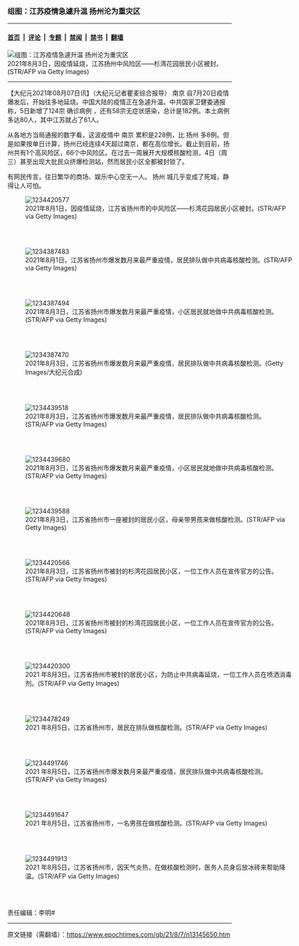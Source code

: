 ### 组图：江苏疫情急遽升温 扬州沦为重灾区

---

#### [首页](../../../..?n13145650) &nbsp;|&nbsp; [评论](../../../../../epoch-comment?n13145650) &nbsp;|&nbsp; [专题](../../../../../epoch-special?n13145650) &nbsp;|&nbsp; [禁闻](../../../../../epoch-news?n13145650) &nbsp;|&nbsp; [禁书](../../../../../books?n13145650) &nbsp;|&nbsp; [翻墙](https://github.com/gfw-breaker/nogfw/blob/master/README.md?n13145650)


<div><img alt="组图：江苏疫情急遽升温 扬州沦为重灾区" class="attachment-djy_600_400 size-djy_600_400 wp-post-image" src="https://i.epochtimes.com/assets/uploads/2021/08/id13145662-2108070155412124-600x400.jpg"/>
<div class="caption">
 2021年8月3日，因疫情延烧，江苏扬州中风险区——杉湾花园居民小区被封。(STR/AFP via Getty Images)
</div></div><hr/><div class="post_content" id="artbody" itemprop="articleBody">
 <!-- article content begin -->
 <p>
  【大纪元2021年08月07日讯】（大纪元记者瞿麦综合报导）
  <ok href="https://www.epochtimes.com/gb/tag/%E5%8D%97%E4%BA%AC.html">
   南京
  </ok>
  自7月20日疫情爆发后，开始往多地延烧。中国大陆的疫情正在急遽升温。中共国家卫健委通报称，5日新增了124宗
  <ok href="https://www.epochtimes.com/gb/tag/%E7%A1%AE%E8%AF%8A%E7%97%85%E4%BE%8B.html">
   确诊病例
  </ok>
  ，还有58宗无症状感染，总计是182例。本土病例多达80人，其中江苏就占了61人。
 </p>
 <p>
  从各地方当局通报的数字看，这波疫情中
  <ok href="https://www.epochtimes.com/gb/tag/%E5%8D%97%E4%BA%AC.html">
   南京
  </ok>
  累积是228例，比
  <ok href="https://www.epochtimes.com/gb/tag/%E6%89%AC%E5%B7%9E.html">
   扬州
  </ok>
  多8例。但是如果按单日计算，扬州已经连续4天超过南京，都在高位增长。截止到目前，扬州共有1个高风险区，66个中风险区。在过去一周展开大规模核酸检测，4日（周三）甚至出现大批民众挤爆检测站，然而居民小区全都被封锁了。
 </p>
 <p>
  有网民传言，往日繁华的商场、娱乐中心空无一人。
  <ok href="https://www.epochtimes.com/gb/tag/%E6%89%AC%E5%B7%9E.html">
   扬州
  </ok>
  城几乎变成了死城，静得让人可怕。
 </p>
 <figure aria-describedby="caption-attachment-13145670" class="wp-caption aligncenter" id="attachment_13145670" style="width: 600px">
  <ok href="https://i.epochtimes.com/assets/uploads/2021/08/id13145670-2108062356372124.jpg" target="_blank">
   <img alt="1234420577" class="size-large wp-image-13145670" src="https://i.epochtimes.com/assets/uploads/2021/08/id13145670-2108062356372124-600x450.jpg" title="1234420577"/>
  </ok>
  <br/><figcaption class="wp-caption-text" id="caption-attachment-13145670">
   2021年8月1日，因疫情延烧，江苏省扬州市的中风险区——杉湾花园居民小区被封。(STR/AFP via Getty Images)
  </figcaption><br/>
 </figure><br/>
 <figure aria-describedby="caption-attachment-13145671" class="wp-caption aligncenter" id="attachment_13145671" style="width: 600px">
  <ok href="https://i.epochtimes.com/assets/uploads/2021/08/id13145671-2108062356392124.jpg" target="_blank">
   <img alt="1234387483" class="size-large wp-image-13145671" src="https://i.epochtimes.com/assets/uploads/2021/08/id13145671-2108062356392124-600x399.jpg" title="1234387483"/>
  </ok>
  <br/><figcaption class="wp-caption-text" id="caption-attachment-13145671">
   2021年8月1日，江苏省扬州市爆发数月来最严重疫情，居民排队做中共病毒核酸检测。(STR/AFP via Getty Images)
  </figcaption><br/>
 </figure><br/>
 <figure aria-describedby="caption-attachment-13145705" class="wp-caption aligncenter" id="attachment_13145705" style="width: 600px">
  <ok href="https://i.epochtimes.com/assets/uploads/2021/08/id13145705-2108062356092124.jpg" target="_blank">
   <img alt="1234387494" class="size-large wp-image-13145705" src="https://i.epochtimes.com/assets/uploads/2021/08/id13145705-2108062356092124-600x400.jpg" title="1234387494"/>
  </ok>
  <br/><figcaption class="wp-caption-text" id="caption-attachment-13145705">
   2021年8月3日，江苏省扬州市爆发数月来最严重疫情，小区居民就地做中共病毒核酸检测。(STR/AFP via Getty Images)
  </figcaption><br/>
 </figure><br/>
 <figure aria-describedby="caption-attachment-13145709" class="wp-caption aligncenter" id="attachment_13145709" style="width: 600px">
  <ok href="https://i.epochtimes.com/assets/uploads/2021/08/id13145709-2108062356342124.jpg" target="_blank">
   <img alt="1234387470" class="size-large wp-image-13145709" src="https://i.epochtimes.com/assets/uploads/2021/08/id13145709-2108062356342124-600x447.jpg" title="1234387470"/>
  </ok>
  <br/><figcaption class="wp-caption-text" id="caption-attachment-13145709">
   2021年8月3日，江苏省扬州市爆发数月来最严重疫情，居民排队做中共病毒核酸检测。(Getty Images/大纪元合成)
  </figcaption><br/>
 </figure><br/>
 <figure aria-describedby="caption-attachment-13145702" class="wp-caption aligncenter" id="attachment_13145702" style="width: 600px">
  <ok href="https://i.epochtimes.com/assets/uploads/2021/08/id13145702-2108062356272124.jpg" target="_blank">
   <img alt="1234439518" class="size-large wp-image-13145702" src="https://i.epochtimes.com/assets/uploads/2021/08/id13145702-2108062356272124-600x400.jpg" title="1234439518"/>
  </ok>
  <br/><figcaption class="wp-caption-text" id="caption-attachment-13145702">
   2021年8月3日，江苏省扬州市爆发数月来最严重疫情，居民排队做中共病毒核酸检测。(STR/AFP via Getty Images)
  </figcaption><br/>
 </figure><br/>
 <figure aria-describedby="caption-attachment-13145701" class="wp-caption aligncenter" id="attachment_13145701" style="width: 600px">
  <ok href="https://i.epochtimes.com/assets/uploads/2021/08/id13145701-2108062356202124.jpg" target="_blank">
   <img alt="1234439680" class="size-large wp-image-13145701" src="https://i.epochtimes.com/assets/uploads/2021/08/id13145701-2108062356202124-600x399.jpg" title="1234439680"/>
  </ok>
  <br/><figcaption class="wp-caption-text" id="caption-attachment-13145701">
   2021年8月3日，江苏省扬州市爆发数月来最严重疫情，小区居民就地做中共病毒核酸检测。(STR/AFP via Getty Images)
  </figcaption><br/>
 </figure><br/>
 <figure aria-describedby="caption-attachment-13145699" class="wp-caption aligncenter" id="attachment_13145699" style="width: 600px">
  <ok href="https://i.epochtimes.com/assets/uploads/2021/08/id13145699-2108062356072124.jpg" target="_blank">
   <img alt="1234439588" class="size-large wp-image-13145699" src="https://i.epochtimes.com/assets/uploads/2021/08/id13145699-2108062356072124-600x400.jpg" title="1234439588"/>
  </ok>
  <br/><figcaption class="wp-caption-text" id="caption-attachment-13145699">
   2021年8月3日，江苏省扬州市一座被封的居民小区，母亲带男孩来做核酸检测。(STR/AFP via Getty Images)
  </figcaption><br/>
 </figure><br/>
 <figure aria-describedby="caption-attachment-13145696" class="wp-caption aligncenter" id="attachment_13145696" style="width: 600px">
  <ok href="https://i.epochtimes.com/assets/uploads/2021/08/id13145696-2108062356142124.jpg" target="_blank">
   <img alt="1234420566" class="size-large wp-image-13145696" src="https://i.epochtimes.com/assets/uploads/2021/08/id13145696-2108062356142124-600x399.jpg" title="1234420566"/>
  </ok>
  <br/><figcaption class="wp-caption-text" id="caption-attachment-13145696">
   2021年8月3日，江苏省扬州市被封的杉湾花园居民小区，一位工作人员在宣传官方的公告。(STR/AFP via Getty Images)
  </figcaption><br/>
 </figure><br/>
 <figure aria-describedby="caption-attachment-13145691" class="wp-caption aligncenter" id="attachment_13145691" style="width: 600px">
  <ok href="https://i.epochtimes.com/assets/uploads/2021/08/id13145691-2108062356182124.jpg" target="_blank">
   <img alt="1234420648" class="size-large wp-image-13145691" src="https://i.epochtimes.com/assets/uploads/2021/08/id13145691-2108062356182124-600x399.jpg" title="1234420648"/>
  </ok>
  <br/><figcaption class="wp-caption-text" id="caption-attachment-13145691">
   2021年8月3日，江苏省扬州市被封的杉湾花园居民小区，一位工作人员在宣传官方的公告。(STR/AFP via Getty Images)
  </figcaption><br/>
 </figure><br/>
 <figure aria-describedby="caption-attachment-13145690" class="wp-caption aligncenter" id="attachment_13145690" style="width: 600px">
  <ok href="https://i.epochtimes.com/assets/uploads/2021/08/id13145690-2108062356162124.jpg" target="_blank">
   <img alt="1234420300" class="size-large wp-image-13145690" src="https://i.epochtimes.com/assets/uploads/2021/08/id13145690-2108062356162124-600x400.jpg" title="1234420300"/>
  </ok>
  <br/><figcaption class="wp-caption-text" id="caption-attachment-13145690">
   2021 年8月3日，江苏省扬州市被封的居民小区，为防止中共病毒延烧，一位工作人员在喷洒消毒剂。(STR/AFP via Getty Images)
  </figcaption><br/>
 </figure><br/>
 <figure aria-describedby="caption-attachment-13145686" class="wp-caption aligncenter" id="attachment_13145686" style="width: 600px">
  <ok href="https://i.epochtimes.com/assets/uploads/2021/08/id13145686-2108062356322124.jpg" target="_blank">
   <img alt="1234478249" class="size-large wp-image-13145686" src="https://i.epochtimes.com/assets/uploads/2021/08/id13145686-2108062356322124-600x365.jpg" title="1234478249"/>
  </ok>
  <br/><figcaption class="wp-caption-text" id="caption-attachment-13145686">
   2021 年8月5日，江苏省扬州市，居民在排队做核酸检测。(STR/AFP via Getty Images)
  </figcaption><br/>
 </figure><br/>
 <figure aria-describedby="caption-attachment-13145679" class="wp-caption aligncenter" id="attachment_13145679" style="width: 600px">
  <ok href="https://i.epochtimes.com/assets/uploads/2021/08/id13145679-2108062356252124.jpg" target="_blank">
   <img alt="1234491746" class="size-large wp-image-13145679" src="https://i.epochtimes.com/assets/uploads/2021/08/id13145679-2108062356252124-600x400.jpg" title="1234491746"/>
  </ok>
  <br/><figcaption class="wp-caption-text" id="caption-attachment-13145679">
   2021 年8月5日，江苏省扬州市爆发数月来最严重疫情，居民排队做中共病毒核酸检测。(STR/AFP via Getty Images)
  </figcaption><br/>
 </figure><br/>
 <figure aria-describedby="caption-attachment-13145677" class="wp-caption aligncenter" id="attachment_13145677" style="width: 600px">
  <ok href="https://i.epochtimes.com/assets/uploads/2021/08/id13145677-2108062356302124.jpg" target="_blank">
   <img alt="1234491647" class="size-large wp-image-13145677" src="https://i.epochtimes.com/assets/uploads/2021/08/id13145677-2108062356302124-600x399.jpg" title="1234491647"/>
  </ok>
  <br/><figcaption class="wp-caption-text" id="caption-attachment-13145677">
   2021 年8月5日，江苏省扬州市，一名男孩在做核酸检测。(STR/AFP via Getty Images)
  </figcaption><br/>
 </figure><br/>
 <figure aria-describedby="caption-attachment-13145674" class="wp-caption aligncenter" id="attachment_13145674" style="width: 600px">
  <ok href="https://i.epochtimes.com/assets/uploads/2021/08/id13145674-2108062356112124.jpg" target="_blank">
   <img alt="1234491913" class="size-large wp-image-13145674" src="https://i.epochtimes.com/assets/uploads/2021/08/id13145674-2108062356112124-600x399.jpg" title="1234491913"/>
  </ok>
  <br/><figcaption class="wp-caption-text" id="caption-attachment-13145674">
   2021 年8月5日，江苏省扬州市，因天气炎热，在做核酸检测时，医务人员身后放冰砖来帮助降温。(STR/AFP via Getty Images)
  </figcaption><br/>
 </figure><br/>
 <p>
  责任编辑：李明#
 </p>
 <!-- article content end -->
 <div id="below_article_ad">
 </div>
</div>


---

原文链接（需翻墙）：https://www.epochtimes.com/gb/21/8/7/n13145650.htm